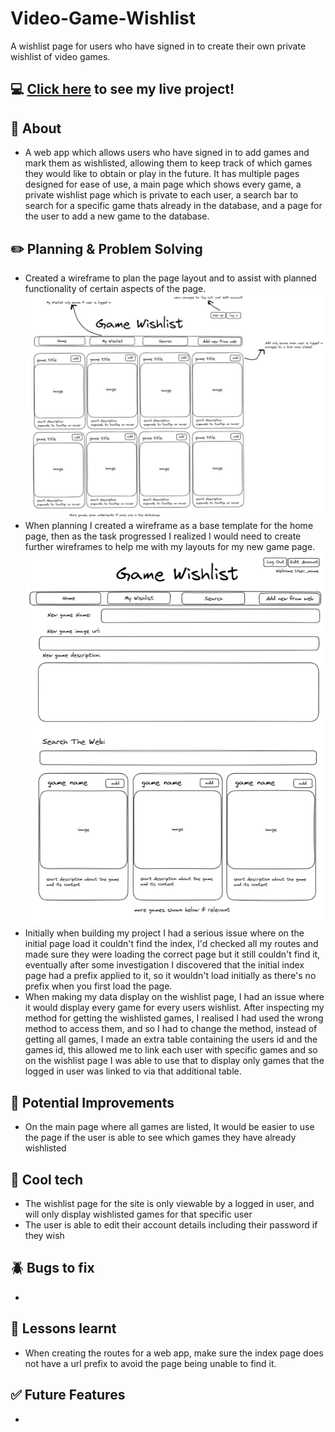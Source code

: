 # Video-Game-Wishlist
A wishlist page for users who have signed in to create their own private wishlist of video games. 

## :computer: [Click here](https://video-game-wishlist.onrender.com/) to see my live project!

## :page_facing_up: About
- A web app which allows users who have signed in to add games and mark them as wishlisted, allowing them to keep track of which games they would like to obtain or play in the future. It has multiple pages designed for ease of use, a main page which shows every game, a private wishlist page which is private to each user, a search bar to search for a specific game thats already in the database, and a page for the user to add a new game to the database.

## :pencil2: Planning & Problem Solving
- Created a wireframe to plan the page layout and to assist with planned functionality of certain aspects of the page.
![First Wireframe picture](./wireframe.png)
- When planning I created a wireframe as a base template for the home page, then as the task progressed I realized I would need to create further wireframes to help me with my layouts for my new game page.
![Second Wireframe Picture](./Wireframe1.png)
- Initially when building my project I had a serious issue where on the initial page load it couldn't find the index, I'd checked all my routes and made sure they were loading the correct page but it still couldn't find it, eventually after some investigation I discovered that the initial index page had a prefix applied to it, so it wouldn't load initially as there's no prefix when you first load the page.
- When making my data display on the wishlist page, I had an issue where it would display every game for every users wishlist. After inspecting my method for getting the wishlisted games, I realised I had used the wrong method to access them, and so I had to change the method, instead of getting all games, I made an extra table containing the users id and the games id, this allowed me to link each user with specific games and so on the wishlist page I was able to use that to display only games that the logged in user was linked to via that additional table.

## :star2: Potential Improvements
- On the main page where all games are listed, It would be easier to use the page if the user is able to see which games they have already wishlisted

## :rocket: Cool tech
- The wishlist page for the site is only viewable by a logged in user, and will only display wishlisted games for that specific user
- The user is able to edit their account details including their password if they wish

## :beetle: Bugs to fix
- 

## :notebook: Lessons learnt
- When creating the routes for a web app, make sure the index page does not have a url prefix to avoid the page being unable to find it.

## :white_check_mark: Future Features
- 